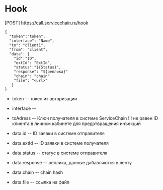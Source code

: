 # Hook

[POST] https://call.servicechain.ru/hook

```
{
  "token":"token",
  "interface": "Name",
  "to": "client1",
  "from": "client",
  "data": {
    "id":"ID", 
    "extId": "ExtId",
    "status":"${Status}", 
    "response": "${реплика}"
    "chain": "chain"
    "file": "<url>"
   }
}
```
- token --  токен из авторизации
- interface -- 
- toAdress -- Ключ получателя в системе ServiceChain !!! не равен ID клиента в личном кабинете для предотвращения инъекций

- data.id -- ID заявки в системе отправителя
- data.extId -- ID заявки в системе получателя
- data.status -- статус в системе отправителя
- data.response -- реплика, данные дабавляются в ленту
- data.chain -- chain hash
- data.file -- ссылка на файл
